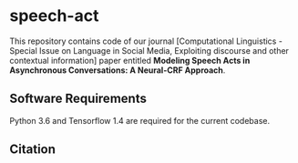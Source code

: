# speech-act

This repository contains code of our journal [Computational Linguistics - Special Issue on Language in Social Media, Exploiting discourse and other contextual information] paper entitled **Modeling Speech Acts in Asynchronous Conversations: A Neural-CRF Approach**.
 
Software Requirements
---------------------

Python 3.6 and Tensorflow 1.4 are required for the current codebase.


Citation
--------
